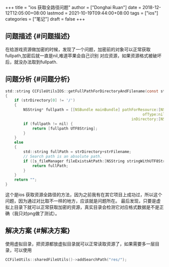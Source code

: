 +++
title = "ios 获取全路径问题"
author = ["Donghai Ruan"]
date = 2018-12-12T12:05:00+08:00
lastmod = 2021-10-19T09:44:00+08:00
tags = ["ios"]
categories = ["笔记"]
draft = false
+++

## 问题描述 {#问题描述}

在给游戏资源做加密的时候，发现了一个问题，加密前的对象可以正常获取fullpath,加密后就一直是nil,难道苹果会自己识别
对应资源，如果资源格式被破坏后，就没办法取到fullpath.
   <!--more-->


## 问题分析 {#问题分析}

```c
std::string CCFileUtilsIOS::getFullPathForDirectoryAndFilename(const std::string& strDirectory, const std::string& strFilename)
{
    if (strDirectory[0] != '/')
    {
        NSString* fullpath = [[NSBundle mainBundle] pathForResource:[NSString stringWithUTF8String:strFilename.c_str()]
                                                             ofType:nil
                                                        inDirectory:[NSString stringWithUTF8String:strDirectory.c_str()]];
        if (fullpath != nil) {
            return [fullpath UTF8String];
        }
    }
    else
    {
        std::string fullPath = strDirectory+strFilename;
        // Search path is an absolute path.
        if ([s_fileManager fileExistsAtPath:[NSString stringWithUTF8String:fullPath.c_str()]]) {
            return fullPath;
        }
    }
    return "";
}
```

这个是ios 获取资源全路径的方法，因为之前我有在其它项目上成功过，所以这个问题，因为通过对比取不一样的地方，应该就是问题所在。
最后发现，只要是虚拟上目录下就可以正常获取加密的资源，真实目录会检测它对应格式数据是不是正确（我只对png做了测试）。


## 解决方案 {#解决方案}

使用虚拟目录，把资源都放虚拟目录就可以正常读取资源了，如果需要多一层目录，可以使用

```c
CCFileUtils::sharedFileUtils()->addSearchPath("res/");
```
